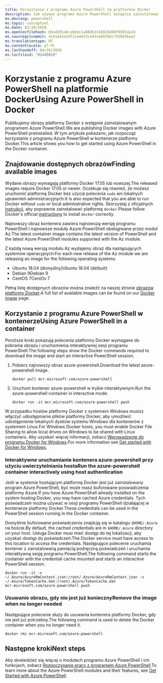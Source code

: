 ```yaml
---
title: Korzystanie z programu Azure PowerShell na platformie Docker
description: Jak używać programu Azure PowerShell wstępnie zainstalowanego w obrazie platformy Docker.
ms.devlang: powershell
ms.topic: conceptual
ms.date: 03/20/2020
ms.openlocfilehash: b5ad201abcabbdc1a88db241b028d88f05054a14
ms.sourcegitcommit: 4c61442a2df1cee633ce93cad9f6bc793803baa2
ms.translationtype: HT
ms.contentlocale: pl-PL
ms.lasthandoff: 04/16/2020
ms.locfileid: "81445819"
---
```

# <a name="using-azure-powershell-in-docker"></a><span data-ttu-id="7de39-103">Korzystanie z programu Azure PowerShell na platformie Docker</span><span class="sxs-lookup"><span data-stu-id="7de39-103">Using Azure PowerShell in Docker</span></span>

<span data-ttu-id="7de39-104">Publikujemy obrazy platformy Docker z wstępnie zainstalowanym programem Azure PowerShell.</span><span class="sxs-lookup"><span data-stu-id="7de39-104">We are publishing Docker images with Azure PowerShell preinstalled.</span></span> <span data-ttu-id="7de39-105">W tym artykule pokazano, jak rozpocząć korzystanie z programu Azure PowerShell w kontenerze platformy Docker.</span><span class="sxs-lookup"><span data-stu-id="7de39-105">This article shows you how to get started using Azure PowerShell in the Docker container.</span></span>

## <a name="finding-available-images"></a><span data-ttu-id="7de39-106">Znajdowanie dostępnych obrazów</span><span class="sxs-lookup"><span data-stu-id="7de39-106">Finding available images</span></span>

<span data-ttu-id="7de39-107">Wydane obrazy wymagają platformy Docker 17.05 lub nowszej.</span><span class="sxs-lookup"><span data-stu-id="7de39-107">The released images require Docker 17.05 or newer.</span></span> <span data-ttu-id="7de39-108">Oczekuje się również, że możesz uruchomić platformę Docker bez użycia polecenia `sudo` ani lokalnych uprawnień administracyjnych.</span><span class="sxs-lookup"><span data-stu-id="7de39-108">It is also expected that you are able to run Docker without `sudo` or local administrative rights.</span></span> <span data-ttu-id="7de39-109">Skorzystaj z oficjalnych [instrukcji][install], aby poprawnie zainstalować platformę `docker`.</span><span class="sxs-lookup"><span data-stu-id="7de39-109">Please follow Docker's official [instructions][install] to install `docker` correctly.</span></span>

<span data-ttu-id="7de39-110">Najnowszy obraz kontenera zawiera najnowszą wersję programu PowerShell i najnowsze moduły Azure PowerShell obsługiwane przez moduł Az.</span><span class="sxs-lookup"><span data-stu-id="7de39-110">The latest container image contains the latest version of PowerShell and the latest Azure PowerShell modules supported with the Az module.</span></span>

<span data-ttu-id="7de39-111">Z każdą nową wersją modułu Az wydajemy obraz dla następujących systemów operacyjnych:</span><span class="sxs-lookup"><span data-stu-id="7de39-111">For each new release of the Az module we are releasing an image for the following operating systems:</span></span>

- <span data-ttu-id="7de39-112">Ubuntu 18.04 (domyślny)</span><span class="sxs-lookup"><span data-stu-id="7de39-112">Ubuntu 18.04 (default)</span></span>
- <span data-ttu-id="7de39-113">Debian 9</span><span class="sxs-lookup"><span data-stu-id="7de39-113">Debian 9</span></span>
- <span data-ttu-id="7de39-114">CentOS 7</span><span class="sxs-lookup"><span data-stu-id="7de39-114">CentOs 7</span></span>

<span data-ttu-id="7de39-115">Pełną listę dostępnych obrazów można znaleźć na naszej stronie [obrazów platformy Docker][az image].</span><span class="sxs-lookup"><span data-stu-id="7de39-115">A full list of available images can be found on our [Docker image][az image] page.</span></span>

## <a name="using-azure-powershell-in-a-container"></a><span data-ttu-id="7de39-116">Korzystanie z programu Azure PowerShell w kontenerze</span><span class="sxs-lookup"><span data-stu-id="7de39-116">Using Azure PowerShell in a container</span></span>

<span data-ttu-id="7de39-117">Poniższe kroki pokazują polecenia platformy Docker wymagane do pobrania obrazu i uruchomienia interaktywnej sesji programu PowerShell.</span><span class="sxs-lookup"><span data-stu-id="7de39-117">The following steps show the Docker commands required to download the image and start an interactive PowerShell session.</span></span>

1. <span data-ttu-id="7de39-118">Pobierz najnowszy obraz azure-powershell.</span><span class="sxs-lookup"><span data-stu-id="7de39-118">Download the latest azure-powershell image.</span></span>

   ```console
   docker pull mcr.microsoft.com/azure-powershell
   ```

1. <span data-ttu-id="7de39-119">Uruchom kontener azure-powershell w trybie interaktywnym:</span><span class="sxs-lookup"><span data-stu-id="7de39-119">Run the azure-powershell container in interactive mode:</span></span>

   ```console
   docker run -it mcr.microsoft.com/azure-powershell pwsh
   ```

<span data-ttu-id="7de39-120">W przypadku hostów platformy Docker z systemem Windows musisz włączyć udostępnianie plików platformy Docker, aby umożliwić udostępnienie lokalnych dysków systemu Windows dla kontenerów z systemem Linux.</span><span class="sxs-lookup"><span data-stu-id="7de39-120">For Windows Docker hosts, you must enable Docker File Sharing to allow local drives on Windows to be shared with Linux containers.</span></span> <span data-ttu-id="7de39-121">Aby uzyskać więcej informacji, zobacz [Wprowadzenie do programu Docker for Windows][file-sharing].</span><span class="sxs-lookup"><span data-stu-id="7de39-121">For more information see [Get started with Docker for Windows][file-sharing].</span></span>

### <a name="run-the-azure-powershell-container-interactively-using-host-authentication"></a><span data-ttu-id="7de39-122">Interaktywne uruchamianie kontenera azure-powershell przy użyciu uwierzytelniania hosta</span><span class="sxs-lookup"><span data-stu-id="7de39-122">Run the azure-powershell container interactively using host authentication</span></span>

<span data-ttu-id="7de39-123">Jeśli w systemie hostującym platformę Docker jest już zainstalowany program Azure PowerShell, być może masz buforowane poświadczenia platformy Azure.</span><span class="sxs-lookup"><span data-stu-id="7de39-123">If you have Azure PowerShell already installed on the system hosting Docker, you may have cached Azure credentials.</span></span> <span data-ttu-id="7de39-124">Tych poświadczeń można używać w sesji programu PowerShell działającej w kontenerze platformy Docker.</span><span class="sxs-lookup"><span data-stu-id="7de39-124">These credentials can be used in the PowerShell session running in the Docker container.</span></span>

<span data-ttu-id="7de39-125">Domyślnie buforowane poświadczenia znajdują się w katalogu `$HOME/.Azure` na hoście.</span><span class="sxs-lookup"><span data-stu-id="7de39-125">By default, the cached credentials are in `$HOME/.Azure` directory on your host.</span></span> <span data-ttu-id="7de39-126">Usługa Docker musi mieć dostęp do tej lokalizacji, aby uzyskać dostęp do poświadczeń.</span><span class="sxs-lookup"><span data-stu-id="7de39-126">The Docker service must have access to this location to access the credentials.</span></span> <span data-ttu-id="7de39-127">Następujące polecenie uruchamia kontener z zainstalowaną pamięcią podręczną poświadczeń i uruchamia interaktywną sesję programu PowerShell.</span><span class="sxs-lookup"><span data-stu-id="7de39-127">The following command starts the container with the credential cache mounted and starts an interactive PowerShell session.</span></span>

```console
docker run -it -v ~/.Azure/AzureRmContext.json:/root/.Azure/AzureRmContext.json -v ~/.Azure/TokenCache.dat:/root/.Azure/TokenCache.dat mcr.microsoft.com/azure-powershell pwsh
```

### <a name="remove-the-image-when-no-longer-needed"></a><span data-ttu-id="7de39-128">Usuwanie obrazu, gdy nie jest już konieczny</span><span class="sxs-lookup"><span data-stu-id="7de39-128">Remove the image when no longer needed</span></span>

<span data-ttu-id="7de39-129">Następujące polecenie służy do usuwania kontenera platformy Docker, gdy nie jest już potrzebny.</span><span class="sxs-lookup"><span data-stu-id="7de39-129">The following command is used to delete the Docker container when you no longer need it.</span></span>

```console
docker rmi mcr.microsoft.com/azure-powershell
```

## <a name="next-steps"></a><span data-ttu-id="7de39-130">Następne kroki</span><span class="sxs-lookup"><span data-stu-id="7de39-130">Next steps</span></span>

<span data-ttu-id="7de39-131">Aby dowiedzieć się więcej o modułach programu Azure PowerShell i ich funkcjach, zobacz [Rozpoczynanie pracy z programem Azure PowerShell](get-started-azureps.md).</span><span class="sxs-lookup"><span data-stu-id="7de39-131">To learn more about the Azure PowerShell modules and their features, see [Get Started with Azure PowerShell](get-started-azureps.md).</span></span>

<!-- link references -->
[install]: https://docs.docker.com/engine/installation/
[powershell image]: https://hub.docker.com/_/microsoft-powershell
[az image]: https://hub.docker.com/_/microsoft-azure-powershell
[file-sharing]: https://docs.docker.com/docker-for-windows/#file-sharing
